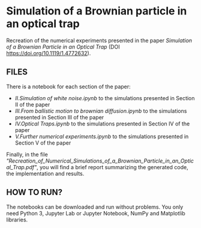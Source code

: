 # Simulation of a Brownian particle in an optical trap
Recreation of the numerical experiments presented in the paper *Simulation of a Brownian Particle in an Optical Trap* (DOI https://doi.org/10.1119/1.4772632). 

## FILES
There is a notebook for each section of the paper:
- *II.Simulation of white noise.ipynb*  to the simulations presented in Section II of the paper
- *III.From ballistic motion to brownian diffusion.ipynb*  to the simulations presented in Section III of the paper
- *IV.Optical Traps.ipynb*  to the simulations presented in Section IV of the paper
- *V.Further numerical experiments.ipynb*  to the simulations presented in Section V of the paper

Finally, in the file *"Recreation_of_Numerical_Simulations_of_a_Brownian_Particle_in_an_Optical_Trap.pdf"*, you will find a brief report summarizing the generated code, the implementation and results.

## HOW TO RUN?
The notebooks can be downloaded and run without problems. You only need Python 3, Jupyter Lab or Jupyter Notebook, NumPy and Matplotlib libraries.
